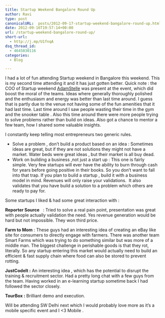 ```yaml
---
title: Startup Weekend Bangalore Round Up
author: Ravi
type: post
canonicalURL:  posts/2012-09-17-startup-weekend-bangalore-round-up.html
date: 2012-09-16T19:57:14+00:00
url: /startup-weekend-bangalore-round-up/
short-url:
  - http://j.mp/U1fnqA
dsq_thread_id:
  - 4645030116
categories:
  - Blog

---
```

I had a lot of fun attending Startup weekend in Bangalore this weekend. This is my second time attending it and it has just gotten better. Quick note : the COO of Startup weekend [AdamStelle][1] was present at the event, which did boost the moral of the teams. Ideas where generally thoroughly polished and the enthusiasm and energy was better than last time around. I guess that is partly due to the venue not having some of the fun amenities that it had last time. <Rant> Last time around I saw people wasting their time in the gym and the snooker table </Rant> . Also this time around there were more people trying to solve problems rather than build on ideas. Also got a chance to mentor a few team, how I shared some valuable insights.

I constantly keep telling most entrepreneurs two generic rules.

  * Solve a problem , don’t build a product based on an idea : Sometimes ideas are great, but if they are not solutions they might not have a market. Water beds were great ideas , but their market is all buy dead.
  * Work on building a business ,not just a start up : This one is fairly simple. Very few startups will ever have the ability to burn through cash for years before going positive in their books. So you don’t want to fall into that trap. If you plan to build a startup , build it with a business model in mind. Revenues will only raise your validations.  It also validates that you have build a solution to a problem which others are ready to pay for.

Some startups I liked & had some great interaction with :

**Reporter Source**   : Tried to solve a real pain point, presentation was great with people actually validation the need. Yes revenue generation would be hard but not impossible. They won third price.

**Farm to Mom** : These guys had an interesting idea of creating an eBay like site for consumers to directly engage with farmers. There was another team Smart Farms which was trying to do something similar but was more of a middle man. The biggest challenge in perishable goods is that they rot, literally. So any startup entering this market would actually need to build an efficient & fast supply chain where food can also be stored to prevent rotting.

**JustCodeIt :** An interesting idea , which has the potential to disrupt the training & recruitment sector. Had a pretty long chat with a few guys from the team. Having worked in an e-learning startup sometime back I had followed the sector closely.

**TourBox :** Brilliant demo and execution.

Will be attending SW Delhi next which I would probably love more as it’s a mobile specific event and I <3 Mobile .

 [1]: http://twitter.com/AdamStelle